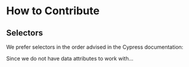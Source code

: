 # How to Contribute

## Selectors

We prefer selectors in the order advised in the Cypress documentation:

Since we do not have data attributes to work with...
